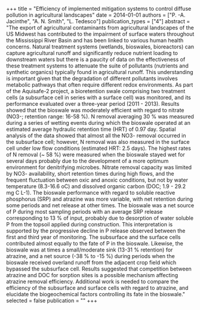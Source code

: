 +++
title = "Efficiency of implemented mitigation systems to control diffuse pollution in agricultural landscapes"
date = 2014-01-01
authors = ["P. -A. Jacinthe", "A. N. Smith", "L. Tedesco"]
publication_types = ["4"]
abstract = "The export of agricultural contaminants from agricultural landscapes of the US Midwest has contributed to the impairment of surface waters throughout the Mississippi River Basin and has been linked to various human health concerns. Natural treatment systems (wetlands, bioswales, bioreactors) can capture agricultural runoff and significantly reduce nutrient loading to downstream waters but there is a paucity of data on the effectiveness of these treatment systems to attenuate the suite of pollutants (nutrients and synthetic organics) typically found in agricultural runoff. This understanding is important given that the degradation of different pollutants involves metabolic pathways that often require different redox environments. As part of the Aquisafe-2 project, a bioretention swale comprising two treatment cells (a subsurface cell in series with a surface cell) was monitored, and its performance evaluated over a three-year period (2011 - 2013). Results showed that the bioswale was moderately efficient with regard to nitrate (NO3-; retention range: 16-58 %). N removal averaging 30 % was measured during a series of wetting events during which the bioswale operated at an estimated average hydraulic retention time (HRT) of 0.97 day. Spatial analysis of the data showed that almost all the NO3- removal occurred in the subsurface cell; however, N removal was also measured in the surface cell under low flow conditions (estimated HRT: 2.5 days). The highest rates of N removal (~ 58 %) were measured when the bioswale stayed wet for several days probably due to the development of a more optimum environment for denitrifying microbes. Nitrate removal capacity was limited by NO3- availability, short retention times during high flows, and the frequent fluctuation between oxic and anoxic conditions, but not by water temperature (8.3-16.6 oC) and dissolved organic carbon (DOC; 1.9 - 29.2 mg C L-1). The bioswale performance with regard to soluble reactive phosphorus (SRP) and atrazine was more variable, with net retention during some periods and net release at other times. The bioswale was a net source of P during most sampling periods with an average SRP release corresponding to 13 % of input, probably due to desorption of water soluble P from the topsoil applied during construction. This interpretation is supported by the progressive decline in P release observed between the first and third year of monitoring. The subsurface and the surface cells contributed almost equally to the fate of P in the bioswale. Likewise, the bioswale was at times a small/moderate sink (13-31 % retention) for atrazine, and a net source (-38 % to -15 %) during periods when the bioswale received overland runoff from the adjacent crop field which bypassed the subsurface cell. Results suggested that competition between atrazine and DOC for sorption sites is a possible mechanism affecting atrazine removal efficiency. Additional work is needed to compare the efficiency of the subsurface and surface cells with regard to atrazine, and elucidate the biogeochemical factors controlling its fate in the bioswale."
selected = false
publication = ""
+++

